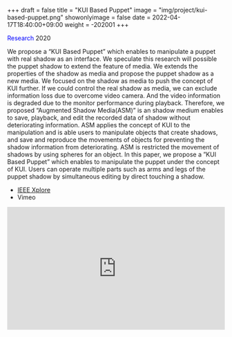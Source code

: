 +++
draft = false
title = "KUI Based Puppet"
image = "img/project/kui-based-puppet.png"
showonlyimage = false
date = 2022-04-17T18:40:00+09:00
weight = -202001
+++

<span style="color: blue; ">Research</span>  2020
<!--more-->
We propose a “KUI Based Puppet” which enables to manipulate a puppet with real shadow as an interface. We speculate this research will possible the puppet shadow to extend the feature of media. We extends the properties of the shadow as media and propose the puppet shadow as a new media. We focused on the shadow as media to push the concept of KUI further. If we could control the real shadow as media, we can exclude information loss due to overcome video camera. And the video information is degraded due to the monitor performance during playback. Therefore, we proposed “Augmented Shadow Media(ASM)” is an shadow medium enables to save, playback, and edit the recorded data of shadow without deteriorating information. ASM applies the concept of KUI to the manipulation and is able users to manipulate objects that create shadows, and save and reproduce the movements of objects for preventing the shadow information from deteriorating. ASM is restricted the movement of shadows by using spheres for an object. In this paper, we propose a ”KUI Based Puppet” which enables to manipulate the puppet under the concept of KUI. Users can operate multiple parts such as arms and legs of the puppet shadow by simultaneous editing by direct touching a shadow.

- <a href="https://ieeexplore.ieee.org/document/9122370" target="_blank">IEEE Xplore</a>
- Vimeo
<div style="padding:56.25% 0 0 0;position:relative;"><iframe src="https://player.vimeo.com/video/400547810?h=d8b3801ea0&amp;badge=0&amp;autopause=0&amp;player_id=0&amp;app_id=58479" frameborder="0" allow="autoplay; fullscreen; picture-in-picture" allowfullscreen style="position:absolute;top:0;left:0;width:100%;height:100%;" title="KUI Based Puppet"></iframe></div><script src="https://player.vimeo.com/api/player.js"></script>